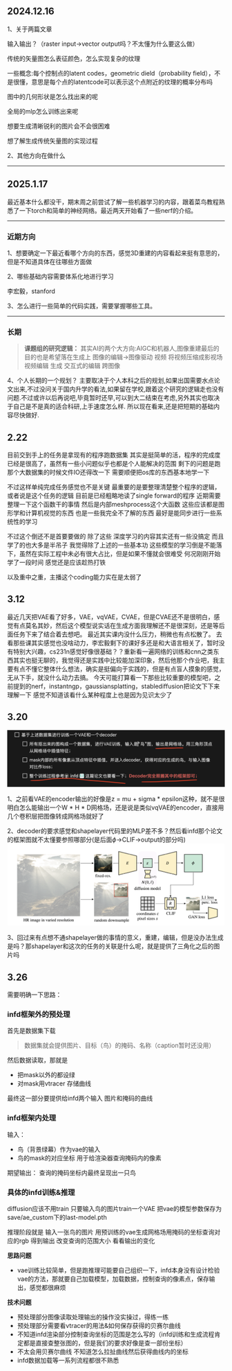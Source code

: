 ## 2024.12.16

1、关于两篇文章

输入输出？（raster input->vector output吗？不太懂为什么要这么做）

传统的矢量图怎么表征颜色，怎么实现复杂的纹理

一些概念:每个控制点的latent codes，geometric dield（probability field），不是很懂，意思是每个点的latentcode可以表示这个点附近的纹理的概率分布吗

图中的几何形状是怎么找出来的呢

全局的mlp怎么训练出来呢

想要生成清晰锐利的图片会不会很困难

想了解生成传统矢量图的实现过程

2、其他方向在做什么

---

## 2025.1.17

最近基本什么都没干，期末周之前尝试了解一些机器学习的内容，跟着菜鸟教程熟悉了一下torch和简单的神经网络。最近两天开始看了一些nerf的介绍。

---
### 近期方向

1、想要确定一下最近看哪个方向的东西，感觉3D重建的内容看起来挺有意思的，但是不知道具体在往哪些方面做

2、哪些基础内容需要体系化地进行学习

李宏毅，stanford

3、怎么进行一些简单的代码实践，需要掌握哪些工具。

---
### 长期

>**课题组的研究逻辑：**
>其实AI的两个大方向:AIGC和机器人,图像重建最后的目的也是希望落在生成上
>图像的编辑->图像驱动
>视频 将视频压缩成影视场 视频编辑
>生成 
>交互式的编辑 跨图像

4、个人长期的一个规划？
主要取决于个人本科之后的规划,如果出国需要水点论文出来,不过没问关于国内升学的看法,如果留在学校,跟着这个研究的逻辑走也没有问题.不过或许以后再说吧,毕竟暂时还早,可以到大二结束在考虑,另外其实也取决于自己是不是真的适合科研,上手速度怎么样.
所以现在看来,还是把短期的基础内容尽快做好.

## 2.22

目前交到手上的任务是拿现有的程序跑数据集 
其实是挺简单的活，程序的完成度已经是很高了，虽然有一些小问题似乎也都是个人能解决的范围
剩下的问题是跑那个大数据集的时候文件IO还得改一下
需要顺便把os库的东西基本地学一下

不过这样单纯完成任务感觉也不是关键
最重要的是要整理清楚整个程序的逻辑，或者说是这个任务的逻辑
目前是已经粗略地读了single forward的程序 
近期需要整理一下这个函数干的事情 然后是内部meshprocess这个大函数
这些应该都是图形学和计算机视觉的东西 也是一些我完全不了解的东西 最好是能同步进行一些系统性的学习

不过这个倒还不是首要要做的 除了这些 深度学习的内容其实还有一些没搞定 而且学了的也大多是半吊子 我觉得除了上述的一些基本功 这些模型的学习倒是不能落下，虽然在实际工程中未必有很大占比，但是如果不懂就会很难受
何况刚刚开始学了一段时间 感觉还是应该趁热打铁

以及重中之重，主播这个coding能力实在是太弱了

## 3.12

最近几天把VAE看了好多，VAE，vqVAE，CVAE，但是CVAE还不是很明白，感觉有点莫名其妙，然后这个模型说实话在生成方面我理解还不是很深刻，还是等后面任务下来了结合着去想吧。
最近其实课内没什么压力，稍微也有点松散了。
去看那些课其实感觉也没啥动力，李宏毅剩下的课好多还是和大语言相关了，暂时没有特别大兴趣，cs231n感觉好像很基础？？重新看一遍网络的训练和cnn之类东西其实也挺无聊的，我觉得还是实践中比较能加深印象，然后他那个作业吧，我主要有点不懂它整体什么想法，确实是挺偏向于实践的，但是有点盲人摸象的感觉，无从下手，就没什么动力去搞。
今天可能打算看一下那些比较重要的模型吧，之前提到的nerf，instantngp，gaussiansplatting，stablediffusion把论文下下来理解一下
感觉不知道该看什么某种程度上也是因为见识太少了

## 3.20

![alt text](<./image/p3.png>)

1、之前看VAE的encoder输出的好像是z = mu + sigma * epsilon这种，就不是很明白怎么能输出一个W * H * D网格场，还是说是类似vqVAE的encoder，直接用几个卷积层把图像转成网格场就好了

2、decoder的要求感觉和shapelayer代码里的MLP差不多？然后看infd那个论文的框架图就不太懂要参照哪部分(是后面$\phi$->CLIF->output的部分吗)
![alt text](<./image/p4.png>)

3、回过来有点想不通shapelayer做的事情的意义，重建，编辑，但是没办法生成是吗？那shapelayer和这次的任务的关联是什么呢，就是提供了三角化之后的图片吗

## 3.26

需要明确一下思路：

### infd框架外的预处理

首先是数据集下载
> 数据集就会提供图片、目标（鸟）的掩码、名称（caption暂时还没用）

然后数据读取，那就是
- 把mask以外的都设绿
- 对mask用vtracer 存储曲线

最终这一部分要提供给infd两个输入 图片和掩码的曲线

### infd框架内处理 

输入：
- 鸟（背景绿幕）作为vae的输入
- 鸟的mask的对应坐标 用于给渲染器查询掩码内的像素
  
期望输出：
查询的掩码坐标内最终呈现出一只鸟

### 具体的infd训练&推理

diffusion应该不用train 只要输入鸟的图片train一个VAE
把vae的模型参数保存为save/ae_custom下的last-model.pth 

推理阶段就是 输入一张鸟的图片 用预训练的vae生成网格场用掩码的坐标查询对应的rgb 得到输出 改变查询的范围大小 看看输出的变化

**思路问题**
- vae训练比较简单，但是跑推理可能要自己组织一下，infd本身没有设计检验vae的方法，那就要自己加载模型，加载数据，控制查询的像素点，保存输出，感觉都很麻烦

**技术问题**
- 预处理部分图像读取处理输出的操作没实操过，得练一练
- 预处理部分需要看vtracer的用法&如何保存获得的贝赛尔曲线
- 不知道infd渲染部分控制查询坐标的范围是怎么写的（infd训练和生成流程肯定都是直接查整张图的，但是我们的要求好像是查一部份坐标）
- 不太会用贝赛尔曲线 不知道怎么拉扯曲线然后获得曲线内的坐标
- infd数据加载等一系列流程都很不熟悉



